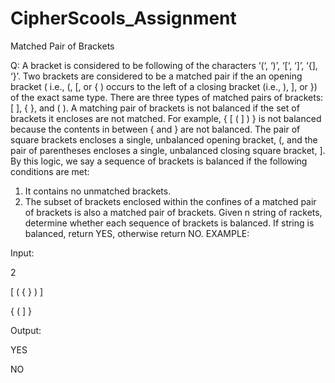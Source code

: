 # CipherScools_Assignment
Matched Pair of Brackets

Q: A bracket is considered to be following of the characters ‘(‘, ‘)’, ‘[‘, ‘]’, ‘{], ‘}’. Two brackets are considered to be a matched pair if the an opening bracket
( i.e., (, [, or { ) occurs to the left of a closing bracket (i.e., ), ], or }) of the exact same type. There are three types of matched pairs of brackets: [ ], { }, and ( ). 
A matching pair of brackets is not balanced if the set of brackets it encloses are not matched.
For example, { [ ( ] ) } is not balanced because the contents in between { and } are not balanced. The pair of square brackets encloses a single, 
unbalanced opening bracket, (, and the pair of parentheses encloses a single, unbalanced closing square bracket, ]. 
By this logic, we say a sequence of brackets is balanced if the following conditions
are met:
1. It contains no unmatched brackets.
2. The subset of brackets enclosed within the confines of a matched pair of brackets
is also a matched pair of brackets.
Given n string of rackets, determine whether each sequence of brackets is balanced. If string is balanced, return YES, otherwise return NO.
EXAMPLE:

Input:

2

[ ( { } ) ]

{ ( ] }

Output:

YES

NO
